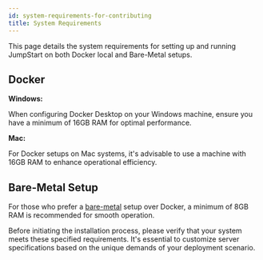 ```yaml
---
id: system-requirements-for-contributing
title: System Requirements 
---
```


This page details the system requirements for setting up and running JumpStart on both Docker local and Bare-Metal setups. 

## Docker 

**Windows:**

When configuring Docker Desktop on your Windows machine, ensure you have a minimum of 16GB RAM for optimal performance.


**Mac:**

For Docker setups on Mac systems, it's advisable to use a machine with 16GB RAM to enhance operational efficiency.


## Bare-Metal Setup

For those who prefer a [bare-metal](https://docs.jumpstart.com/docs/contributing-guide/setup/docker) setup over Docker, a minimum of 8GB RAM is recommended for smooth operation.

Before initiating the installation process, please verify that your system meets these specified requirements. It's essential to customize server specifications based on the unique demands of your deployment scenario.